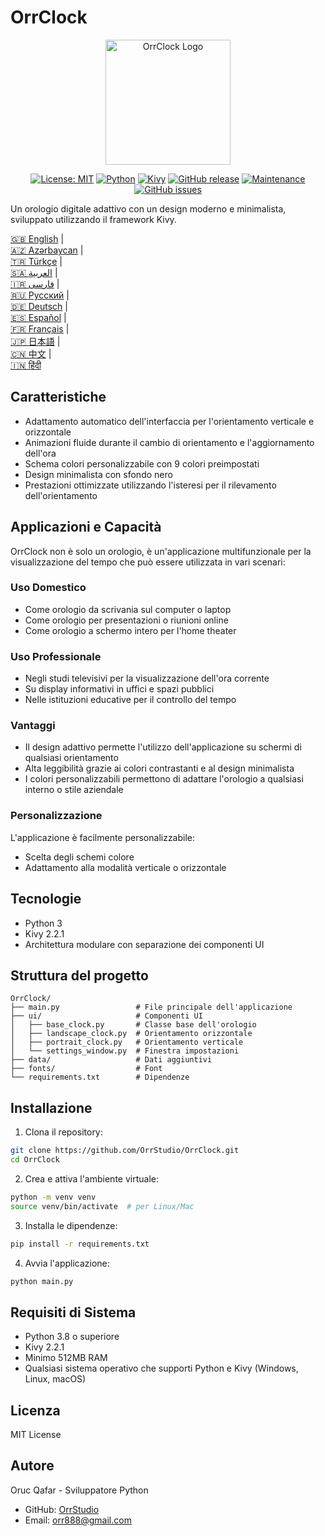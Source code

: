 # OrrClock

<div align="center">
  <img src="https://github.com/user-attachments/assets/83289c8e-472e-44d9-8bc7-eb27bec46763" alt="OrrClock Logo" width="200"/>
</div>

<div align="center">
  
[![License: MIT](https://img.shields.io/badge/License-MIT-yellow.svg)](https://opensource.org/licenses/MIT)
[![Python](https://img.shields.io/badge/Python-3.8%2B-blue)](https://www.python.org/)
[![Kivy](https://img.shields.io/badge/Kivy-2.2.1-brightgreen)](https://kivy.org/)
[![GitHub release](https://img.shields.io/badge/Release-v1.0.0-blue)](https://github.com/OrrStudio/OrrClock/releases)
[![Maintenance](https://img.shields.io/badge/Maintained%3F-yes-green.svg)](https://github.com/OrrStudio/OrrClock/graphs/commit-activity)
[![GitHub issues](https://img.shields.io/github/issues/OrrStudio/OrrClock)](https://github.com/OrrStudio/OrrClock/issues)

</div>

Un orologio digitale adattivo con un design moderno e minimalista, sviluppato utilizzando il framework Kivy.

[🇬🇧 English](../README.md) |  
[🇦🇿 Azərbaycan](README.az.md) |  
[🇹🇷 Türkçe](README.tr.md) |  
[🇸🇦 العربية](README.ar.md) |  
[🇮🇷 فارسی](README.fa.md) |  
[🇷🇺 Русский](README.ru.md) |  
[🇩🇪 Deutsch](README.de.md) |  
[🇪🇸 Español](README.es.md) |  
[🇫🇷 Français](README.fr.md) |  
[🇯🇵 日本語](README.ja.md) |  
[🇨🇳 中文](README.zh.md) |  
[🇮🇳 हिंदी](README.hi.md)

## Caratteristiche

- Adattamento automatico dell'interfaccia per l'orientamento verticale e orizzontale
- Animazioni fluide durante il cambio di orientamento e l'aggiornamento dell'ora
- Schema colori personalizzabile con 9 colori preimpostati
- Design minimalista con sfondo nero
- Prestazioni ottimizzate utilizzando l'isteresi per il rilevamento dell'orientamento

## Applicazioni e Capacità

OrrClock non è solo un orologio, è un'applicazione multifunzionale per la visualizzazione del tempo che può essere utilizzata in vari scenari:

### Uso Domestico
- Come orologio da scrivania sul computer o laptop
- Come orologio per presentazioni o riunioni online
- Come orologio a schermo intero per l'home theater

### Uso Professionale
- Negli studi televisivi per la visualizzazione dell'ora corrente
- Su display informativi in uffici e spazi pubblici
- Nelle istituzioni educative per il controllo del tempo

### Vantaggi
- Il design adattivo permette l'utilizzo dell'applicazione su schermi di qualsiasi orientamento
- Alta leggibilità grazie ai colori contrastanti e al design minimalista
- I colori personalizzabili permettono di adattare l'orologio a qualsiasi interno o stile aziendale

### Personalizzazione
L'applicazione è facilmente personalizzabile:
- Scelta degli schemi colore
- Adattamento alla modalità verticale o orizzontale

## Tecnologie

- Python 3
- Kivy 2.2.1
- Architettura modulare con separazione dei componenti UI

## Struttura del progetto

```
OrrClock/
├── main.py                 # File principale dell'applicazione
├── ui/                     # Componenti UI
│   ├── base_clock.py       # Classe base dell'orologio
│   ├── landscape_clock.py  # Orientamento orizzontale
│   ├── portrait_clock.py   # Orientamento verticale
│   └── settings_window.py  # Finestra impostazioni
├── data/                   # Dati aggiuntivi
├── fonts/                  # Font
└── requirements.txt        # Dipendenze
```

## Installazione

1. Clona il repository:
```bash
git clone https://github.com/OrrStudio/OrrClock.git
cd OrrClock
```

2. Crea e attiva l'ambiente virtuale:
```bash
python -m venv venv
source venv/bin/activate  # per Linux/Mac
```

3. Installa le dipendenze:
```bash
pip install -r requirements.txt
```

4. Avvia l'applicazione:
```bash
python main.py
```

## Requisiti di Sistema

- Python 3.8 o superiore
- Kivy 2.2.1
- Minimo 512MB RAM
- Qualsiasi sistema operativo che supporti Python e Kivy (Windows, Linux, macOS)

## Licenza

MIT License

## Autore

Oruc Qafar - Sviluppatore Python
- GitHub: [OrrStudio](https://github.com/OrrStudio)
- Email: orr888@gmail.com
